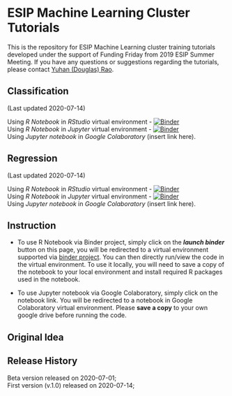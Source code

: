 # ESIP Machine Learning Cluster Tutorials  

This is the repository for ESIP Machine Learning cluster training tutorials developed under the support of Funding Friday from 2019 ESIP Summer Meeting. If you have any questions or suggestions regarding the tutorials, please contact [Yuhan (Douglas) Rao](mailto:yuhan.rao@gmail.com). 

## Classification  

(Last updated 2020-07-14)

Using *R Notebook* in *RStudio* virtual environment - [![Binder](https://mybinder.org/badge_logo.svg)](https://mybinder.org/v2/gh/geo-yrao/esip-ml-tutorials/master)   
Using *R Notebook* in *Jupyter* virtual environment - [![Binder](https://mybinder.org/badge_logo.svg)](https://mybinder.org/v2/gh/geo-yrao/esip-ml-tutorials/master)  
Using *Jupyter notebook* in *Google Colaboratory* (insert link here).

## Regression

(Last updated 2020-07-14)

Using *R Notebook* in *RStudio* virtual environment - [![Binder](https://mybinder.org/badge_logo.svg)](https://mybinder.org/v2/gh/geo-yrao/esip-ml-tutorials/master)  
Using *R Notebook* in *Jupyter* virtual environment - [![Binder](https://mybinder.org/badge_logo.svg)](https://mybinder.org/v2/gh/geo-yrao/esip-ml-tutorials/master)  
Using *Jupyter notebook* in *Google Colaboratory* (insert link here).

## Instruction  

- To use R Notebook via Binder project, simply click on the _**launch binder**_ button on this page, you will be redirected to a virtual environment supported via [binder project](mybinder.org). You can then directly run/view the code in the virtual environment.  To use it locally, you will need to save a copy of the notebook to your local environment and install required R packages used in the notebook.  

- To use Jupyter notebook via Google Colaboratory, simply click on the notebook link. You will be redirected to a notebook in Google Colaboratory virtual environment. Please **save a copy** to your own google drive before running the code.  

## Original Idea  


## Release History  

Beta version released on 2020-07-01;  
First version (v.1.0) released on 2020-07-14; 
